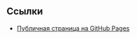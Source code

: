## Ссылки
- [Публичная страница на GitHub Pages](https://fr0olyy.github.io/frontend-and-backend-practice/)
